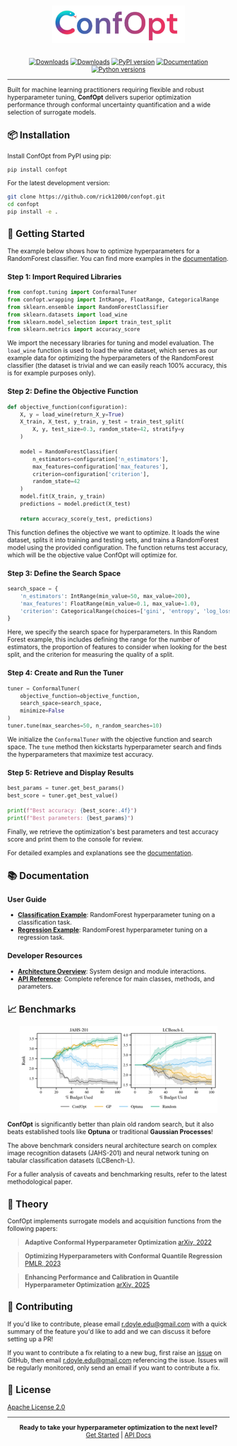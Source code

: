 <div align="center">

  <img src="https://raw.githubusercontent.com/rick12000/confopt/add-objective-search/assets/logo.png" alt="ConfOpt Logo" width="300"/>
</div>

<br>

<div align="center">

[![Downloads](https://pepy.tech/badge/confopt)](https://pepy.tech/project/confopt)
[![Downloads](https://pepy.tech/badge/confopt/month)](https://pepy.tech/project/confopt)
[![PyPI version](https://badge.fury.io/py/confopt.svg)](https://badge.fury.io/py/confopt)
[![Documentation](https://img.shields.io/badge/docs-latest-brightgreen.svg)](https://confopt.readthedocs.io/)
[![Python versions](https://img.shields.io/pypi/pyversions/confopt.svg?color=brightgreen)](https://pypi.org/project/confopt/)
<!-- [![License](https://img.shields.io/badge/License-Apache_2.0-orange.svg)](https://opensource.org/licenses/Apache-2.0) -->

</div>

---

Built for machine learning practitioners requiring flexible and robust hyperparameter tuning, **ConfOpt** delivers superior optimization performance through conformal uncertainty quantification and a wide selection of surrogate models.

## 📦 Installation

Install ConfOpt from PyPI using pip:

```bash
pip install confopt
```

For the latest development version:

```bash
git clone https://github.com/rick12000/confopt.git
cd confopt
pip install -e .
```

## 🎯 Getting Started

The example below shows how to optimize hyperparameters for a RandomForest classifier. You can find more examples in the [documentation](https://confopt.readthedocs.io/).

### Step 1: Import Required Libraries

```python
from confopt.tuning import ConformalTuner
from confopt.wrapping import IntRange, FloatRange, CategoricalRange
from sklearn.ensemble import RandomForestClassifier
from sklearn.datasets import load_wine
from sklearn.model_selection import train_test_split
from sklearn.metrics import accuracy_score
```
We import the necessary libraries for tuning and model evaluation. The `load_wine` function is used to load the wine dataset, which serves as our example data for optimizing the hyperparameters of the RandomForest classifier (the dataset is trivial and we can easily reach 100% accuracy, this is for example purposes only).

### Step 2: Define the Objective Function

```python
def objective_function(configuration):
    X, y = load_wine(return_X_y=True)
    X_train, X_test, y_train, y_test = train_test_split(
        X, y, test_size=0.3, random_state=42, stratify=y
    )

    model = RandomForestClassifier(
        n_estimators=configuration['n_estimators'],
        max_features=configuration['max_features'],
        criterion=configuration['criterion'],
        random_state=42
    )
    model.fit(X_train, y_train)
    predictions = model.predict(X_test)

    return accuracy_score(y_test, predictions)
```
This function defines the objective we want to optimize. It loads the wine dataset, splits it into training and testing sets, and trains a RandomForest model using the provided configuration. The function returns test accuracy, which will be the objective value ConfOpt will optimize for.

### Step 3: Define the Search Space

```python
search_space = {
    'n_estimators': IntRange(min_value=50, max_value=200),
    'max_features': FloatRange(min_value=0.1, max_value=1.0),
    'criterion': CategoricalRange(choices=['gini', 'entropy', 'log_loss'])
}
```
Here, we specify the search space for hyperparameters. In this Random Forest example, this includes defining the range for the number of estimators, the proportion of features to consider when looking for the best split, and the criterion for measuring the quality of a split.

### Step 4: Create and Run the Tuner

```python
tuner = ConformalTuner(
    objective_function=objective_function,
    search_space=search_space,
    minimize=False
)
tuner.tune(max_searches=50, n_random_searches=10)
```
We initialize the `ConformalTuner` with the objective function and search space. The `tune` method then kickstarts hyperparameter search and finds the hyperparameters that maximize test accuracy.

### Step 5: Retrieve and Display Results

```python
best_params = tuner.get_best_params()
best_score = tuner.get_best_value()

print(f"Best accuracy: {best_score:.4f}")
print(f"Best parameters: {best_params}")
```
Finally, we retrieve the optimization's best parameters and test accuracy score and print them to the console for review.

For detailed examples and explanations see the [documentation](https://confopt.readthedocs.io/).

## 📚 Documentation

### **User Guide**
- **[Classification Example](https://confopt.readthedocs.io/en/latest/basic_usage/classification_example.html)**: RandomForest hyperparameter tuning on a classification task.
- **[Regression Example](https://confopt.readthedocs.io/en/latest/basic_usage/regression_example.html)**: RandomForest hyperparameter tuning on a regression task.

### **Developer Resources**
- **[Architecture Overview](https://confopt.readthedocs.io/en/latest/architecture.html)**: System design and module interactions.
- **[API Reference](https://confopt.readthedocs.io/en/latest/api_reference.html)**:
Complete reference for main classes, methods, and parameters.

## 📈 Benchmarks

<div align="center">
  <img src="assets/benchmark_results.png" alt="ConfOpt Logo" width="450"/>
</div>

**ConfOpt** is significantly better than plain old random search, but it also beats established tools like **Optuna** or traditional **Gaussian Processes**!

The above benchmark considers neural architecture search on complex image recognition datasets (JAHS-201) and neural network tuning on tabular classification datasets (LCBench-L).

For a fuller analysis of caveats and benchmarking results, refer to the latest methodological paper.

## 🔬 Theory

ConfOpt implements surrogate models and acquisition functions from the following papers:

> **Adaptive Conformal Hyperparameter Optimization**
> [arXiv, 2022](https://doi.org/10.48550/arXiv.2207.03017)

> **Optimizing Hyperparameters with Conformal Quantile Regression**
> [PMLR, 2023](https://proceedings.mlr.press/v202/salinas23a/salinas23a.pdf)

> **Enhancing Performance and Calibration in Quantile Hyperparameter Optimization**
> [arXiv, 2025](https://www.arxiv.org/abs/2509.17051)

## 🤝 Contributing

If you'd like to contribute, please email [r.doyle.edu@gmail.com](mailto:r.doyle.edu@gmail.com) with a quick summary of the feature you'd like to add and we can discuss it before setting up a PR!

If you want to contribute a fix relating to a new bug, first raise an [issue](https://github.com/rick12000/confopt/issues) on GitHub, then email [r.doyle.edu@gmail.com](mailto:r.doyle.edu@gmail.com) referencing the issue. Issues will be regularly monitored, only send an email if you want to contribute a fix.

## 📄 License

[Apache License 2.0](https://github.com/rick12000/confopt/blob/main/LICENSE)

---

<div align="center">
  <strong>Ready to take your hyperparameter optimization to the next level?</strong><br>
  <a href="https://confopt.readthedocs.io/en/latest/getting_started.html">Get Started</a> |
  <a href="https://confopt.readthedocs.io/en/latest/api_reference.html">API Docs</a>
</div>
